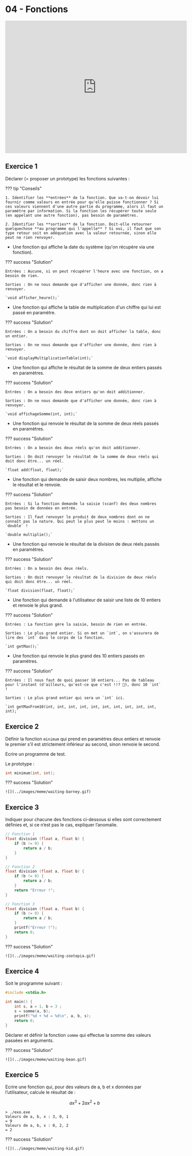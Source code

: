 # 04 - Fonctions

<iframe src="https://slides.com/redmo53/organiser-son-code/embed?style=light&byline=hidden&share=hidden" width="576" height="420" title="Organiser son code #1" scrolling="no" frameborder="0" webkitallowfullscreen mozallowfullscreen allowfullscreen></iframe>

## Exercice 1

Déclarer (= proposer un prototype) les fonctions suivantes :

??? tip "Conseils"

    1. Identifier les **entrées** de la fonction. Que va-t-on devoir lui fournir comme valeurs en entrée pour qu'elle puisse fonctionner ? Si ces valeurs viennent d'une autre partie du programme, alors il faut un paramètre par information. Si la fonction les récupérer toute seule (en appelant une autre fonction), pas besoin de paramètres.

    2. Identifier les **sorties** de la fonction. Doit-elle retourner quelquechose **au programme qui l'appelle** ? Si oui, il faut que son type retour soit en adéquation avec la valeur retournée, sinon elle peut ne rien renvoyer.

+ Une fonction qui affiche la date du système (qu'on récupère via une fonction).

??? success "Solution"

    Entrées : Aucune, si on peut récupérer l'heure avec une fonction, on a besoin de rien.
    
    Sorties : On ne nous demande que d'afficher une donnée, donc rien à renvoyer.

    `void afficher_heure();`

+ Une fonction qui affiche la table de multiplication d'un chiffre qui lui est passé en paramètre.

??? success "Solution"

    Entrées : On a besoin du chiffre dont on doit afficher la table, donc un entier.
    
    Sorties : On ne nous demande que d'afficher une donnée, donc rien à renvoyer.

    `void displayMultiplicationTable(int);`

+ Une fonction qui affiche le résultat de la somme de deux entiers passés en paramètres.

??? success "Solution"

    Entrées : On a besoin des deux entiers qu'on doit additionner.
    
    Sorties : On ne nous demande que d'afficher une donnée, donc rien à renvoyer.

    `void affichageSomme(int, int);`

+ Une fonction qui renvoie le résultat de la somme de deux réels passés en paramètres.

??? success "Solution"

    Entrées : On a besoin des deux réels qu'on doit additionner.
    
    Sorties : On doit renvoyer le résultat de la somme de deux réels qui doit donc être... un réel.

    `float add(float, float);`

+ Une fonction qui demande de saisir deux nombres, les multiplie, affiche le résultat et le renvoie.

??? success "Solution"

    Entrées : Si la fonction demande la saisie (scanf) des deux nombres pas besoin de données en entrée.
    
    Sorties : Il faut renvoyer le produit de deux nombres dont on ne connaît pas la nature. Qui peut le plus peut le moins : mettons un `double` ! 

    `double multiplie();`

+ Une fonction qui renvoie le résultat de la division de deux réels passés en paramètres.

??? success "Solution"

    Entrées : On a besoin des deux réels.
    
    Sorties : On doit renvoyer le résultat de la division de deux réels qui doit donc être... un réel.

    `float division(float, float);`

+ Une fonction qui demande à l'utilisateur de saisir une liste de 10 entiers et renvoie le plus grand.

??? success "Solution"

    Entrées : La fonction gère la saisie, besoin de rien en entrée.
    
    Sorties : Le plus grand entier. Si on met un `int`, on s'assurera de lire des `int` dans le corps de la fonction.

    `int getMax();`

+ Une fonction qui renvoie le plus grand des 10 entiers passés en paramètres.

??? success "Solution"

    Entrées : Il nous faut de quoi passer 10 entiers... Pas de tableau pour l'instant (d'ailleurs, qu'est-ce que c'est !!? 🤔), donc 10 `int` !
    
    Sorties : Le plus grand entier qui sera un `int` ici.

    `int getMaxFrom10(int, int, int, int, int, int, int, int, int, int, int);`

## Exercice 2

Définir la fonction `minimum` qui prend en paramètres deux entiers et renvoie le premier s’il est strictement inférieur au second, sinon renvoie le second.

Ecrire un programme de test.

Le prototype :

```c
int minimum(int, int);
```

??? success "Solution"

    ![](../images/meme/waiting-barney.gif)

## Exercice 3

Indiquer pour chacune des fonctions ci-dessous si elles sont correctement définies et, si ce n’est pas le cas, expliquer l’anomalie.

```c
// Fonction 1
float division (float a, float b) {
    if (b != 0) {
        return a / b;
    }
}

// Fonction 2
float division (float a, float b) {
    if (b != 0) {
        return a / b;
    }
    return "Erreur !";
}

// Fonction 3
float division (float a, float b) {
    if (b != 0) {
        return a / b;
    }
    printf("Erreur !");
    return 0;
}

```

??? success "Solution"

    ![](../images/meme/waiting-zootopia.gif)

## Exercice 4

Soit le programme suivant :

```c
#include <stdio.h>

int main() {
    int s, a = 1, b = 3 ;
    s = somme(a, b);
    printf("%d + %d = %d\n", a, b, s);
    return 0;
}
```

Déclarer et définir la fonction `somme` qui effectue la somme des valeurs passées en arguments.

??? success "Solution"

    ![](../images/meme/waiting-bean.gif)    

## Exercice 5

Ecrire une fonction qui, pour des valeurs de a, b et x données par l’utilisateur, calcule le résultat de :

$$
ax^3 + 2 ax^2 + b
$$

```
> ./exo.exe
Valeurs de a, b, x : 3, 0, 1
= 9
Valeurs de a, b, x : 0, 2, 2
= 2
```

??? success "Solution"

    ![](../images/meme/waiting-kid.gif)
